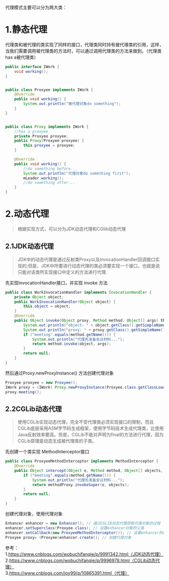 代理模式主要可以分为两大类：  

1.静态代理  
=  
代理类和被代理的类实现了同样的接口，代理类同时持有被代理类的引用，这样，当我们需要调用被代理类的方法时，可以通过调用代理类的方法来做到。（代理类has a被代理类）
```java
public interface IWork {
    void working();
}


public class Proxyee implements IWork {
    @Override
    public void working() {
        System.out.println("被代理对象do something");
    }
}


public class Proxy implements IWork {
    //has a proxyee
    private Proxyee proxyee;
    public Proxy(Proxyee proxyee) {
        this.proxyee = proxyee;
    }

    @Override
    public void working() {
        //do something before...
        System.out.println("代理对象do something first");
        mLeader.working();
        //do something after...
    }
}
```

2.动态代理  
=  
>根据实现方式，可以分为JDK动态代理和CGlib动态代理  

2.1JDK动态代理  
-  
>JDK中的动态代理是通过反射类Proxy以及InvocationHandler回调接口实现的;但是，JDK中所要进行动态代理的类必须要实现一个接口，也就是说只能对该类所实现接口中定义的方法进行代理.  

先实现InvocationHandler接口，并实现 invoke 方法  
```java
public class WorkInvocationHandler implements InvocationHandler {
    private Object object;
    public WorkInvocationHandler(Object object) {
        this.object = object;
    }
    @Override
    public Object invoke(Object proxy, Method method, Object[] args) throws Throwable {
        System.out.println("object: " + object.getClass().getSimpleName());
        System.out.println("proxy: " + proxy.getClass().getSimpleName());
        if ("meeting".equals(method.getName())) {
            System.out.println("代理先准备会议材料...");
            return method.invoke(object, args);
        } 
        return null;
    }
}
```
然后通过Proxy.newProxyInstance() 方法创建代理对象  
```java
Proxyee proxyee = new Proxyee();
IWork proxy = (IWork) Proxy.newProxyInstance(Proxyee.class.getClassLoader(),new Class[]{IWork.class}, new WorkInvocationHandler(proxyee));
proxy.meeting();
```



2.2CGLib动态代理  
-  
>使用CGLib实现动态代理，完全不受代理类必须实现接口的限制，而且CGLib底层采用ASM字节码生成框架，使用字节码技术生成代理类，比使用Java反射效率要高。但是，CGLib不能对声明为final的方法进行代理，因为CGLib原理是动态生成被代理类的子类。  

先创建一个类实现 MethodInterceptor接口
```java
public class ProxyeeMethodInterceptor implements MethodInterceptor {
    @Override
    public Object intercept(Object o, Method method, Object[] objects, MethodProxy methodProxy) throws Throwable {
        if ("meeting".equals(method.getName())) {
            System.out.println("代理先准备会议材料...");
            return methodProxy.invokeSuper(o, objects);
        }
        return null;
    }
}
```
创建代理对象，使用代理对象  
```java
Enhancer enhancer = new Enhancer(); // 通过CGLIB动态代理获取代理对象的过程
enhancer.setSuperclass(Proxyee.class); // 设置enhancer对象的父类
enhancer.setCallback(new ProxyeeMethodInterceptor()); // 设置enhancer的回调对象
Proxyee proxy= (Proxyee)enhancer.create(); // 创建代理对象
```



参考：  
1.https://www.cnblogs.com/wobuchifanqie/p/9991342.html（JDK动态代理）  
2.https://www.cnblogs.com/wobuchifanqie/p/9996978.html（CGLib动态代理）  
3.https://www.cnblogs.com/joy99/p/10865391.html（代理）